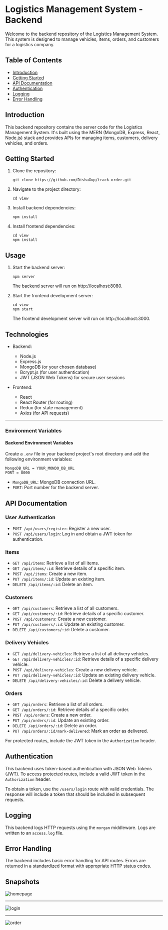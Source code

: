 # Logistics Management System - Backend

Welcome to the backend repository of the Logistics Management System. This system is designed to manage vehicles, items, orders, and customers for a logistics company.

## Table of Contents

- [Introduction](#introduction)
- [Getting Started](#getting-started)
- [API Documentation](#api-documentation)
- [Authentication](#authentication)
- [Logging](#logging)
- [Error Handling](#error-handling)

## Introduction

This backend repository contains the server code for the Logistics Management System. It's built using the MERN (MongoDB, Express, React, Node.js) stack and provides APIs for managing items, customers, delivery vehicles, and orders.

## Getting Started

1. Clone the repository:

   ```
   git clone https://github.com/DishaGup/track-order.git
   ```

2. Navigate to the project directory:

   ```
   cd view

   ```

3. Install backend dependencies:

   ```
   npm install
   ```

4. Install frontend dependencies:
   ```
   cd view
   npm install
   ```

## Usage

1. Start the backend server:

   ```
   npm server
   ```

   The backend server will run on http://localhost:8080.

2. Start the frontend development server:

   ```
   cd view
   npm start
   ```

   The frontend development server will run on http://localhost:3000.

## Technologies

- Backend:

  - Node.js
  - Express.js
  - MongoDB (or your chosen database)
  - Bcrypt.js (for user authentication)
  - JWT (JSON Web Tokens) for secure user sessions

- Frontend:
  - React
  - React Router (for routing)
  - Redux (for state management)
  - Axios (for API requests)

---

### Environment Variables

#### Backend Environment Variables

Create a `.env` file in your backend project's root directory and add the following environment variables:

```dotenv
MongoDB_URL = YOUR_MONDO_DB_URL
PORT = 8000

```

- `MongoDB_URL`: MongoDB connection URL.
- `PORT`: Port number for the backend server.

## API Documentation

### User Authentication

- `POST /api/users/register`: Register a new user.
- `POST /api/users/login`: Log in and obtain a JWT token for authentication.

### Items

- `GET /api/items`: Retrieve a list of all items.
- `GET /api/items/:id`: Retrieve details of a specific item.
- `POST /api/items`: Create a new item.
- `PUT /api/items/:id`: Update an existing item.
- `DELETE /api/items/:id`: Delete an item.

### Customers

- `GET /api/customers`: Retrieve a list of all customers.
- `GET /api/customers/:id`: Retrieve details of a specific customer.
- `POST /api/customers`: Create a new customer.
- `PUT /api/customers/:id`: Update an existing customer.
- `DELETE /api/customers/:id`: Delete a customer.

### Delivery Vehicles

- `GET /api/delivery-vehicles`: Retrieve a list of all delivery vehicles.
- `GET /api/delivery-vehicles/:id`: Retrieve details of a specific delivery vehicle.
- `POST /api/delivery-vehicles`: Create a new delivery vehicle.
- `PUT /api/delivery-vehicles/:id`: Update an existing delivery vehicle.
- `DELETE /api/delivery-vehicles/:id`: Delete a delivery vehicle.

### Orders

- `GET /api/orders`: Retrieve a list of all orders.
- `GET /api/orders/:id`: Retrieve details of a specific order.
- `POST /api/orders`: Create a new order.
- `PUT /api/orders/:id`: Update an existing order.
- `DELETE /api/orders/:id`: Delete an order.
- `PUT /api/orders/:id/mark-delivered`: Mark an order as delivered.

For protected routes, include the JWT token in the `Authorization` header.

## Authentication

This backend uses token-based authentication with JSON Web Tokens (JWT). To access protected routes, include a valid JWT token in the `Authorization` header.

To obtain a token, use the `/users/login` route with valid credentials. The response will include a token that should be included in subsequent requests.

## Logging

This backend logs HTTP requests using the `morgan` middleware. Logs are written to an `access.log` file.

## Error Handling

The backend includes basic error handling for API routes. Errors are returned in a standardized format with appropriate HTTP status codes.

## Snapshots

![homepage](https://github.com/DishaGup/track-order/assets/115460391/d85ee05d-80fc-4c47-8152-fcc4b1e26396)

---

![login](https://github.com/DishaGup/track-order/assets/115460391/4c998a14-94c5-4b38-becf-6e5a5fbfc124)

---

![order](https://github.com/DishaGup/track-order/assets/115460391/f07910ce-557f-4e2e-9c25-a58d8130589b)


